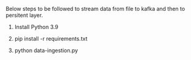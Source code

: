 Below steps to be followed to stream data from file to kafka and then to persitent layer.

1. Install Python 3.9

2. pip install -r requirements.txt

2. python data-ingestion.py
